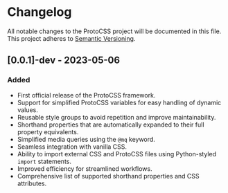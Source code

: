 # Changelog

All notable changes to the ProtoCSS project will be documented in this file. This project adheres to [Semantic Versioning](https://semver.org/spec/v2.0.0.html).

## [0.0.1]-dev - 2023-05-06

### Added

- First official release of the ProtoCSS framework.
- Support for simplified ProtoCSS variables for easy handling of dynamic values.
- Reusable style groups to avoid repetition and improve maintainability.
- Shorthand properties that are automatically expanded to their full property equivalents.
- Simplified media queries using the `@mq` keyword.
- Seamless integration with vanilla CSS.
- Ability to import external CSS and ProtoCSS files using Python-styled `import` statements.
- Improved efficiency for streamlined workflows.
- Comprehensive list of supported shorthand properties and CSS attributes.
